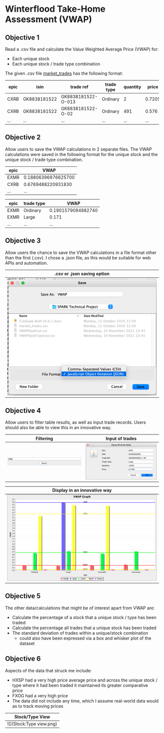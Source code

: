 # Winterflood Take-Home Assessment (VWAP)

## Objective 1
Read a .csv file and calculate the Value Weighted Average Price (VWAP) for:
* Each unique stock
* Each unique stock / trade type combination

The given .csv file [market_trades](https://github.com/ojawolesi/WinterfloodTechnical/blob/main/market_trades.csv) has the following format:  

| epic | isin | trade ref | trade type | quantity | price |
|------|------|-----------|------------|----------|-------|
|CXRB|GK8838181522|GK8838181522-O-013|Ordinary|2|0.7205|
|CXRB|GK8838181522|GK8838181522-O-02|Ordinary|491|0.576|
|...|...|...|...|...|...|


## Objective 2
Allow users to save the VWAP calculations in 2 separate files. The VWAP calculations were saved in the following format for the unique stock and the unique stock / trade type combination.

| epic | VWAP |  
|------|-------| 
|EXMR|0.18806396976625700| 
|CXRB|0.6769488220931830|  
|...|...|...|...|...|...|  

| epic | trade type | VWAP |
|------|------|-----------|
|EXMR|Ordinary|0.1901579094882740|
|EXMR|Large| 0.171|
|...|...|...|

## Objective 3
Allow users the chance to save the VWAP calculations in a file format other than the first (.csv). I chose a .json file, as this would be suitable for web APIs and automation.

| .csv or .json saving option |
|------|
![](csvOrJson.png)|

## Objective 4
Allow users to filter table results, as well as input trade records. Users should also be able to view this in an innovative way.

Filtering | Input of trades
:-------------------------:|:-------------------------:
![](Filtering.png)  |  ![](InputEpic.png)


| Display in an innovative way |
|------|
![](Display.png)|

## Objective 5
The other data/calculations that might be of interest apart from VWAP are:
* Calculate the percentage of a stock that a unique stock / type has been traded  
* Calculate the percentage all trades that a unique stock has been traded 
* The standard deviation of trades within a unique/stock combination 
    * could also have been expressed via a box and whisker plot of the dataset 

## Objective 6
Aspects of the data that struck me include:
* HXSP had a very high price average price and across the unique stock / type where it had been traded it maintained its greater comparative price 
* FXOG had a very high price
* The data did not include any time, which I assume real-world data would as to track moving prices


| Stock/Type View |
|------|
![](Stock:Type view.png)|